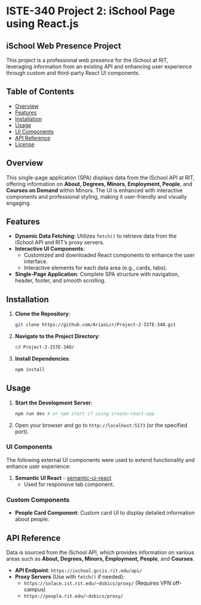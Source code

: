 # ISTE-340 Project 2: iSchool Page using React.js
## iSchool Web Presence Project

This project is a professional web presence for the iSchool at RIT, leveraging information from an existing API and enhancing user experience through custom and third-party React UI components.

## Table of Contents

- [Overview](#overview)
- [Features](#features)
- [Installation](#installation)
- [Usage](#usage)
- [UI Components](#ui-components)
- [API Reference](#api-reference)
- [License](#license)

## Overview

This single-page application (SPA) displays data from the iSchool API at RIT, offering information on **About, Degrees, Minors, Employment, People**, and **Courses on Demand** within Minors. The UI is enhanced with interactive components and professional styling, making it user-friendly and visually engaging.

## Features

- **Dynamic Data Fetching**: Utilizes `fetch()` to retrieve data from the iSchool API and RIT’s proxy servers.
- **Interactive UI Components**:
  - Customized and downloaded React components to enhance the user interface.
  - Interactive elements for each data area (e.g., cards, tabs).
- **Single-Page Application**: Complete SPA structure with navigation, header, footer, and smooth scrolling.

## Installation

1. **Clone the Repository**:
   ```bash
   git clone https://github.com/AriasLcr/Project-2-ISTE-340.git
   ```
2. **Navigate to the Project Directory**:
   ```bash
   cd Project-2-ISTE-340/
   ```
3. **Install Dependencies**:
   ```bash
   npm install
   ```

## Usage

1. **Start the Development Server**:
   ```bash
   npm run dev # or npm start if using create-react-app
   ```
2. Open your browser and go to `http://localhost:5173` (or the specified port).

### UI Components

The following external UI components were used to extend functionality and enhance user experience:

1. **Semantic UI React** - [semantic-ui-react](https://react.semantic-ui.com/)
   - Used for responsive tab component.

### Custom Components

- **People Card Component**: Custom card UI to display detailed information about people.

## API Reference

Data is sourced from the iSchool API, which provides information on various areas such as **About, Degrees, Minors, Employment, People**, and **Courses**.

- **API Endpoint**: `https://ischool.gccis.rit.edu/api/`
- **Proxy Servers** (Use with `fetch()` if needed):
  - `https://solace.ist.rit.edu/~dsbics/proxy/` (Requires VPN off-campus)
  - `https://people.rit.edu/~dsbics/proxy/`
